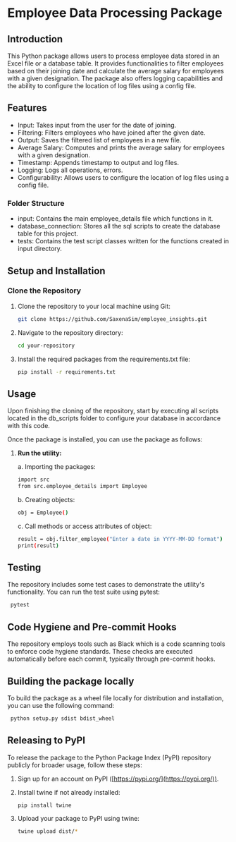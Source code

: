 # Employee Data Processing Package

## Introduction

This Python package allows users to process employee data stored in an Excel file or a database table. It provides functionalities to filter employees based on their joining date and calculate the average salary for employees with a given designation. The package also offers logging capabilities and the ability to configure the location of log files using a config file.

## Features

- Input: Takes input from the user for the date of joining.
- Filtering: Filters employees who have joined after the given date.
- Output: Saves the filtered list of employees in a new file.
- Average Salary: Computes and prints the average salary for employees with a given designation.
- Timestamp: Appends timestamp to output and log files.
- Logging: Logs all operations, errors.
- Configurability: Allows users to configure the location of log files using a config file.

### Folder Structure

- input: Contains the main employee_details file which functions in it.
- database_connection: Stores all the sql scripts to create the database table for this project.
- tests: Contains the test script classes written for the functions created in input directory.

## Setup and Installation

### Clone the Repository

1. Clone the repository to your local machine using Git:
   ```bash
   git clone https://github.com/SaxenaSim/employee_insights.git

2. Navigate to the repository directory:
   ```bash
   cd your-repository

3. Install the required packages from the requirements.txt file:
   ```bash
   pip install -r requirements.txt


## Usage

Upon finishing the cloning of the repository, start by executing all scripts located in the db_scripts folder to configure your database in accordance with this code.

Once the package is installed, you can use the package as follows:

1. **Run the utility:**

   a. Importing the packages:
   ```bash
   import src
   from src.employee_details import Employee
   ```
   b. Creating objects:
   ```bash
   obj = Employee()
   ```
   c. Call methods or access attributes of object:
   ```bash
   result = obj.filter_employee("Enter a date in YYYY-MM-DD format")
   print(result)
   ```

## Testing

The repository includes some test cases to demonstrate the utility's functionality. You can run the test suite using pytest:

```bash
 pytest
 ```

## Code Hygiene and Pre-commit Hooks

The repository employs tools such as Black which is a code scanning tools to enforce code hygiene standards. These checks are executed automatically before each commit, typically through pre-commit hooks.

## Building the package locally

To build the package as a wheel file locally for distribution and installation, you can use the following command:

```bash
 python setup.py sdist bdist_wheel
 ```
## Releasing to PyPI

To release the package to the Python Package Index (PyPI) repository publicly for broader usage, follow these steps:

1. Sign up for an account on PyPI ([https://pypi.org/](https://pypi.org/)).
2. Install twine if not already installed:

    ```bash
    pip install twine
    ```

3. Upload your package to PyPI using twine:

    ```bash
    twine upload dist/*
    ```
